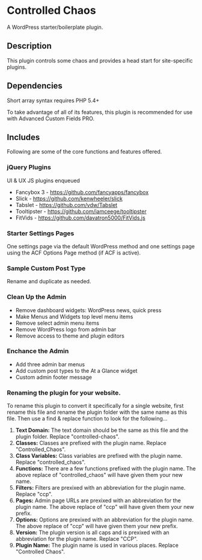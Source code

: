 Controlled Chaos
================
A WordPress starter/boilerplate plugin.

## Description
This plugin controls some chaos and provides a head start for site-specific plugins.

## Dependencies

Short array syntax requires PHP 5.4+

To take advantage of all of its features, this plugin is recommended for use with Advanced Custom Fields PRO.

## Includes
Following are some of the core functions and features offered.

### jQuery Plugins
UI & UX JS plugins enqueued

* Fancybox 3 - https://github.com/fancyapps/fancybox
* Slick - https://github.com/kenwheeler/slick
* Tabslet - https://github.com/vdw/Tabslet
* Tooltipster - https://github.com/iamceege/tooltipster
* FitVids - https://github.com/davatron5000/FitVids.js

### Starter Settings Pages
One settings page via the default WordPress method and one settings page using the ACF Options Page method (if ACF is active).

### Sample Custom Post Type
Rename and duplicate as needed.

### Clean Up the Admin
* Remove dashboard widgets: WordPress news, quick press
* Make Menus and Widgets top level menu items
* Remove select admin menu items
* Remove WordPress logo from admin bar
* Remove access to theme and plugin editors

### Enchance the Admin
* Add three admin bar menus
* Add custom post types to the At a Glance widget
* Custom admin footer message

### Renaming the plugin for your website.
To rename this plugin to convert it specifically for a single website, first rename this file and rename the plugin folder with the same name as this file. Then use a find & replace function to look for the following...
1. **Text Domain:** The text domain should be the same as this file and the plugin folder. Replace "controlled-chaos".
2. **Classes:** Classes are prefixed with the plugin name. Replace "Controlled_Chaos".
3. **Class Variables:** Class variables are prefixed with the plugin name. Replace "controlled_chaos".
4. **Functions:** There are a few functions prefixed with the plugin name. The above replace of "controlled_chaos" will have given them your new name.
5. **Filters:** Filters are prexixed with an abbreviation for the plugin name. Replace "ccp".
6. **Pages:** Admin page URLs are prexixed with an abbreviation for the plugin name. The above replace of "ccp" will have given them your new prefix.
7. **Options:** Options are prexixed with an abbreviation for the plugin name. The above replace of "ccp" will have given them your new prefix.
8. **Version:** The plugin version is all caps and is prexixed with an abbreviation for the plugin name. Replace "CCP".
9. **Plugin Name:** The plugin name is used in various places. Replace "Controlled Chaos".